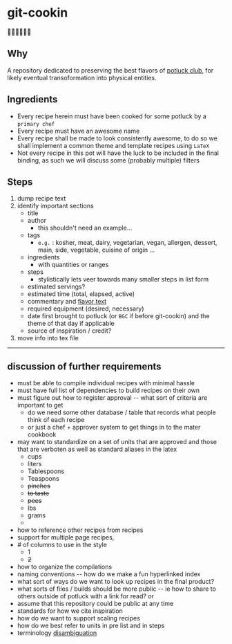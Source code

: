 # git-cookin
:shallow_pan_of_food::man_cook::woman_cook::dash:

## Why 

A repository dedicated to preserving the best flavors of 
[potluck club](#git-cookin "known aliases GOT potluck, Naptime potluck"),
for likely eventual transoformation into physical entities.

## Ingredients

* Every recipe herein must have been cooked for some potluck by a `primary chef`
* Every recipe must have an awesome name 
* Every recipe shall be made to look consistently awesome, to do so we shall implement a common theme and template recipes using `LaTeX` 
* Not every recipe in this pot will have the luck 
to be included in the final binding, as such we will discuss some (probably multiple) filters

## Steps

1. dump recipe text
1. identify important sections
   * title
   * author
     * this shouldn't need an example...
   * tags
     * `e.g.` : kosher, meat, dairy, vegetarian, vegan, allergen, dessert, main, side, vegetable, cuisine of origin ...  
   * ingredients
     * with quantities or ranges 
   * steps
     * stylistically lets veer towards many smaller steps in list form
   * estimated servings?
   * estimated time (total, elapsed, active)
   * commentary and [flavor text](#git-cookin "not neccessarily about the actual flavor")
   * required equipment (desired, necessary)
   * date first brought to potluck (or `BGC` if before git-cookin) and the theme of that day if applicable
   * source of inspiration / credit?
1. move info into tex file 

--- 

## discussion of further requirements
* must be able to compile individual recipes with minimal hassle
* must have full list of dependencies to build recipes on their own
* must figure out how to register approval -- what sort of criteria are important to get  
  * do we need some other database / table that records what people think of each recipe
  * or just a chef + approver system to get things in to the mater cookbook 
* may want to standardize on a set of units that are approved and those that are verboten as well as standard aliases in the latex 
  + cups
  + liters
  + Tablespoons
  + Teaspoons
  - ~~pinches~~
  - ~~to taste~~
  - ~~pecs~~
  + lbs
  + grams
  * 
* how to reference other recipes from recipes
* support for multiple page recipes, 
* \# of columns to use in the style
  + 1
  - ~~2~~
* how to organize the compilations 
* naming conventions -- how do we make a fun hyperlinked index 
* what sort of ways do we want to look up recipes in the final product?
* what sorts of files / builds should be more public -- ie how to share to others outside of potluck with a link for read? or 
* assume that this repository could be public at any time
* standards for how we cite inspiration 
* how do we want to support scaling recipes
* how do we best refer to units in pre list and in steps
* terminology [disambiguation](#git-cookin "c.f. flask")
